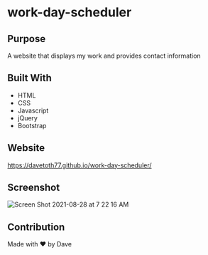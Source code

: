 # work-day-scheduler

## Purpose
A website that displays my work and provides contact information

## Built With
* HTML
* CSS
* Javascript
* jQuery
* Bootstrap

## Website
https://davetoth77.github.io/work-day-scheduler/

## Screenshot
![Screen Shot 2021-08-28 at 7 22 16 AM](https://user-images.githubusercontent.com/85111342/131216400-2aa91c6b-5411-4df4-9f71-bf32ffcbcdca.png)


## Contribution
Made with ❤️ by Dave

